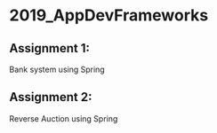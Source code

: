 # 2019_AppDevFrameworks

## Assignment 1:
Bank system using Spring

## Assignment 2:
Reverse Auction using Spring
